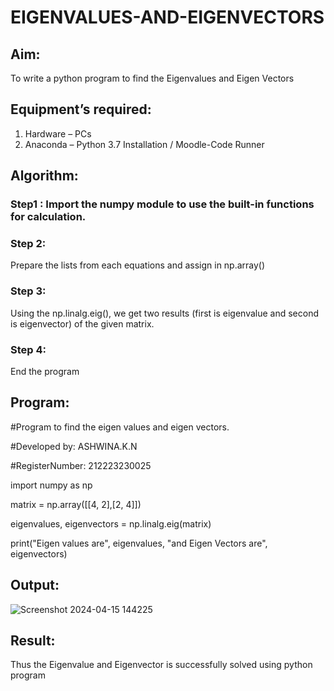 # EIGENVALUES-AND-EIGENVECTORS
## Aim:
To write a python program to find the Eigenvalues and Eigen Vectors
## Equipment’s required:
1. 	Hardware – PCs
2. 	Anaconda – Python 3.7 Installation / Moodle-Code Runner
## Algorithm:
### Step1 : Import the numpy module to use the built-in functions for calculation.

### Step 2:
Prepare the lists from each equations and assign in np.array()

### Step 3:
Using the np.linalg.eig(), we get two results (first is eigenvalue and second is eigenvector) of the given matrix.

### Step 4:
End the program

## Program:
#Program to find the eigen values and eigen vectors.

#Developed by: ASHWINA.K.N 

#RegisterNumber: 212223230025

import numpy as np

matrix = np.array([[4, 2],[2, 4]])

eigenvalues, eigenvectors = np.linalg.eig(matrix)

print("Eigen values are", eigenvalues, "and Eigen Vectors are", eigenvectors)


## Output:
![Screenshot 2024-04-15 144225](https://github.com/Ashwinakn/EIGENVALUES-AND-EIGENVECTORS/assets/152128332/8ead82d1-8004-42bc-8ece-23f7831ddd15)

## Result:
Thus the Eigenvalue and Eigenvector is successfully solved using python program
